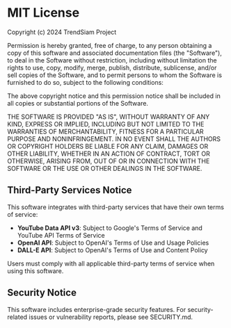 # MIT License

Copyright (c) 2024 TrendSiam Project

Permission is hereby granted, free of charge, to any person obtaining a copy
of this software and associated documentation files (the "Software"), to deal
in the Software without restriction, including without limitation the rights
to use, copy, modify, merge, publish, distribute, sublicense, and/or sell
copies of the Software, and to permit persons to whom the Software is
furnished to do so, subject to the following conditions:

The above copyright notice and this permission notice shall be included in all
copies or substantial portions of the Software.

THE SOFTWARE IS PROVIDED "AS IS", WITHOUT WARRANTY OF ANY KIND, EXPRESS OR
IMPLIED, INCLUDING BUT NOT LIMITED TO THE WARRANTIES OF MERCHANTABILITY,
FITNESS FOR A PARTICULAR PURPOSE AND NONINFRINGEMENT. IN NO EVENT SHALL THE
AUTHORS OR COPYRIGHT HOLDERS BE LIABLE FOR ANY CLAIM, DAMAGES OR OTHER
LIABILITY, WHETHER IN AN ACTION OF CONTRACT, TORT OR OTHERWISE, ARISING FROM,
OUT OF OR IN CONNECTION WITH THE SOFTWARE OR THE USE OR OTHER DEALINGS IN THE
SOFTWARE.

## Third-Party Services Notice

This software integrates with third-party services that have their own terms of service:

- **YouTube Data API v3**: Subject to Google's Terms of Service and YouTube API Terms of Service
- **OpenAI API**: Subject to OpenAI's Terms of Use and Usage Policies  
- **DALL-E API**: Subject to OpenAI's Terms of Use and Content Policy

Users must comply with all applicable third-party terms of service when using this software.

## Security Notice

This software includes enterprise-grade security features. For security-related 
issues or vulnerability reports, please see SECURITY.md. 